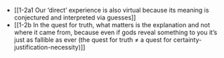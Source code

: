 - [[1-2a1 Our ‘direct’ experience is also virtual because its meaning is conjectured and interpreted via guesses]]
- [[1-2b In the quest for truth, what matters is the explanation and not where it came from, because even if gods reveal something to you it’s just as fallible as ever (the quest for truth ≠ a quest for certainty-justification-necessity)]]
